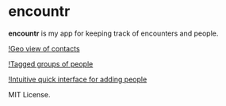 encountr
========

**encountr** is my app for keeping track of encounters and people.

[!Geo view of contacts]()

[!Tagged groups of people]()

[!Intuitive quick interface for adding people]()

MIT License.